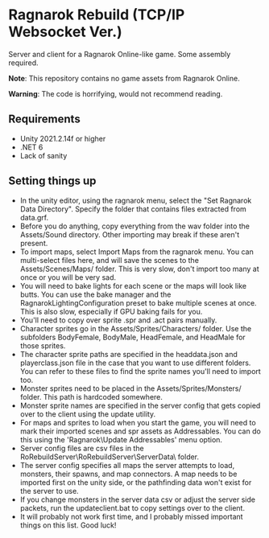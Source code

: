 # Ragnarok Rebuild (TCP/IP Websocket Ver.)

Server and client for a Ragnarok Online-like game. Some assembly required.

**Note**: This repository contains no game assets from Ragnarok Online.

**Warning**: The code is horrifying, would not recommend reading.

## Requirements

- Unity 2021.2.14f or higher
- .NET 6
- Lack of sanity

## Setting things up

- In the unity editor, using the ragnarok menu, select the "Set Ragnarok Data Directory". Specify the folder that contains files extracted from data.grf.
- Before you do anything, copy everything from the wav folder into the Assets/Sound directory. Other importing may break if these aren't present.
- To import maps, select Import Maps from the ragnarok menu. You can multi-select files here, and will save the scenes to the Assets/Scenes/Maps/ folder. This is very slow, don't import too many at once or you will be very sad.
- You will need to bake lights for each scene or the maps will look like butts. You can use the bake manager and the RagnarokLightingConfiguration preset to bake multiple scenes at once. This is also slow, especially if GPU baking fails for you.
- You'll need to copy over sprite .spr and .act pairs manually.
- Character sprites go in the Assets/Sprites/Characters/ folder. Use the subfolders BodyFemale, BodyMale, HeadFemale, and HeadMale for those sprites.
- The character sprite paths are specified in the headdata.json and playerclass.json file in the case that you want to use different folders. You can refer to these files to find the sprite names you'll need to import too.
- Monster sprites need to be placed in the Assets/Sprites/Monsters/ folder. This path is hardcoded somewhere.
- Monster sprite names are specified in the server config that gets copied over to the client using the update utility.
- For maps and sprites to load when you start the game, you will need to mark their imported scenes and spr assets as Addressables. You can do this using the 'Ragnarok\Update Addressables' menu option.
- Server config files are csv files in the RoRebuildServer\RoRebuildServer\ServerData\ folder.
- The server config specifies all maps the server attempts to load, monsters, their spawns, and map connectors. A map needs to be imported first on the unity side, or the pathfinding data won't exist for the server to use.
- If you change monsters in the server data csv or adjust the server side packets, run the updateclient.bat to copy settings over to the client.
- It will probably not work first time, and I probably missed important things on this list. Good luck!